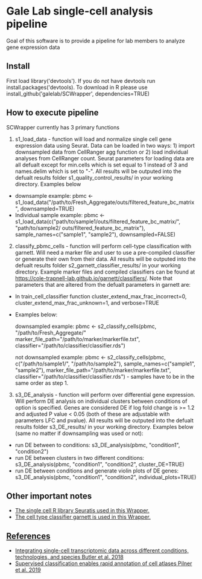 
# Gale Lab single-cell analysis pipeline

Goal of this software is to provide a pipeline for lab members to analyze gene expression data


## Install 
First load library('devtools'). If you do not have devtools run install.packages('devtools). To download in R please use install_github('galelab/SCWrapper', dependencies=TRUE)

## How to execute pipeline
SCWrapper currently has 3 primary functions
1. s1_load_data - function will load and normalize single cell gene expression data using Seurat.  Data can be loaded in two ways: 1) import downsampled data from CellRanger agg function or 2) load individual analyses from CellRanger count.  Seurat parameters for loading data are all defualt except for min.cells which is set equal to 1 instead of 3 and names.delim which is set to "-".  All results will be outputed into the defualt results folder s1_quality_control_results/ in your working directory. Examples below

- downsample example: pbmc <- s1_load_data("/path/to/Fresh_Aggregate/outs/filtered_feature_bc_matrix", downsampled=TRUE)
- Individual sample example: pbmc <- s1_load_data(c("path/to/sample1/outs/filtered_feature_bc_matrix/", "path/to/sample2/ outs/filtered_feature_bc_matrix"), sample_names=c("sample1", "sample2"), downsampled=FALSE)

2. classify_pbmc_cells - function will perform cell-type classification with garnett.  Will need a marker file and user to use a pre-compiled classifier or generate their own from their data. All results will be outputed into the defualt results folder s2_garnett_classifier_results/ in your working directory.  Example marker files and compiled classifiers can be found at https://cole-trapnell-lab.github.io/garnett/classifiers/. Note that parameters that are altered from the defualt parameters in garnett are:

- In train_cell_classifier function cluster_extend_max_frac_incorrect=0, cluster_extend_max_frac_unknown=1, and verbose=TRUE 

- Examples below:

    downsampled example: pbmc <- s2_classify_cells(pbmc, "/path/to/Fresh_Aggregate/" marker_file_path="/path/to/marker/markerfile.txt", classifier="/path/to/classifier/classifier.rds")

    not downsampled example: pbmc <- s2_classify_cells(pbmc, c("/path/to/sample1/", "/path/to/sample2"), sample_names=c("sample1", "sample2"), marker_file_path="/path/to/marker/markerfile.txt", classifier="/path/to/classifier/classifier.rds")  - samples have to be in the same order as step 1.  


3. s3_DE_analysis - function will perform over differential gene expression.  Will perform DE analysis on individual clusters between conditions of option is specified. Genes are considered DE if log fold change is >= 1.2 and adjusted P value < 0.05 (both of these are adjustable with parameters LFC and pvalue). All results will be outputed into the defualt results folder s3_DE_results/ in your working directory. Examples below (same no matter if downsampling was used or not): 

- run DE between to conditions: s3_DE_analysis(pbmc, "condition1", "condition2")
- run DE between clusters in two different conditions: s3_DE_analysis(pbmc, "condition1", "condition2", cluster_DE=TRUE)
- run DE between conditions and generate violin plots of DE genes: s3_DE_analysis(pbmc, "condition1", "condition2", individual_plots=TRUE)


## Other important notes 
*  <a href="https://satijalab.org/seurat/" target="_blank">  The single cell R library Seuratis used in this Wrapper.  
*  <a href="https://cole-trapnell-lab.github.io/garnett/docs/" target="_blank"> The cell type classifier garnett is used in this Wrapper.

## References 
* Integrating single-cell transcriptomic data across different conditions, technologies, and species Butler et al. 2018 <a href="https://www.nature.com/articles/nbt.4096" target="_blank">
* Supervised classification enables rapid annotation of cell atlases Pilner et al. 2019 <a href="https://www.nature.com/articles/s41592-019-0535-3" target="_blank">